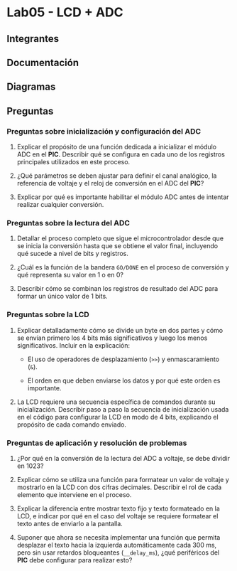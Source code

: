 # Lab05 - LCD + ADC

## Integrantes

## Documentación

## Diagramas

## Preguntas


### Preguntas sobre inicialización y configuración del ADC

1. Explicar el propósito de una función dedicada a inicializar el módulo ADC en el **PIC**. Describir qué se configura en cada uno de los registros principales utilizados en este proceso.

2. ¿Qué parámetros se deben ajustar para definir el canal analógico, la referencia de voltaje y el reloj de conversión en el ADC del **PIC**?

3. Explicar por qué es importante habilitar el módulo ADC antes de intentar realizar cualquier conversión.

### Preguntas sobre la lectura del ADC

1. Detallar el proceso completo que sigue el microcontrolador desde que se inicia la conversión hasta que se obtiene el valor final, incluyendo qué sucede a nivel de bits y registros.

2. ¿Cuál es la función de la bandera ```GO/DONE``` en el proceso de conversión y qué representa su valor en $1$ o en $0$?

3. Describir cómo se combinan los registros de resultado del ADC para formar un único valor de $1$ bits.

### Preguntas sobre la LCD

1. Explicar detalladamente cómo se divide un byte en dos partes y cómo se envían primero los $4$ bits más significativos y luego los menos significativos.
Incluir en la explicación:

    * El uso de operadores de desplazamiento (```>>```) y enmascaramiento (```&```).

    * El orden en que deben enviarse los datos y por qué este orden es importante.

2. La LCD requiere una secuencia específica de comandos durante su inicialización.
Describir paso a paso la secuencia de inicialización usada en el código para configurar la LCD en modo de $4$ bits, explicando el propósito de cada comando enviado.


### Preguntas de aplicación y resolución de problemas

1. ¿Por qué en la conversión de la lectura del ADC a voltaje, se debe dividir en $1023$?

2. Explicar cómo se utiliza una función para formatear un valor de voltaje y mostrarlo en la LCD con dos cifras decimales. Describir el rol de cada elemento que interviene en el proceso.

3. Explicar la diferencia entre mostrar texto fijo y texto formateado en la LCD, e indicar por qué en el caso del voltaje se requiere formatear el texto antes de enviarlo a la pantalla.

4. Suponer que ahora se necesita implementar una función que permita desplazar el texto hacia la izquierda automáticamente cada $300$ ms, pero sin usar retardos bloqueantes (```__delay_ms```), ¿qué periféricos del **PIC** debe configurar para realizar esto?


